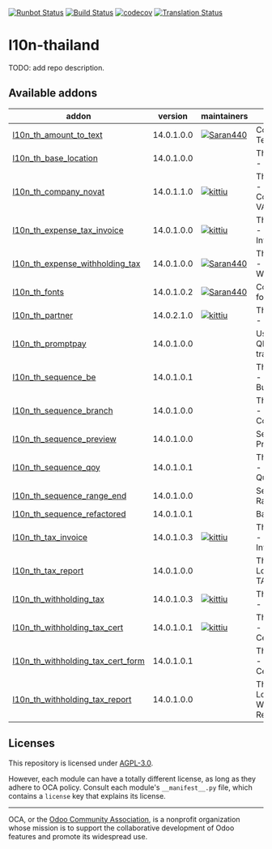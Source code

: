 [![Runbot Status](https://runbot.odoo-community.org/runbot/badge/flat/238/14.0.svg)](https://runbot.odoo-community.org/runbot/repo/github-com-oca-l10n-thailand-238)
[![Build Status](https://travis-ci.com/OCA/l10n-thailand.svg?branch=14.0)](https://travis-ci.com/OCA/l10n-thailand)
[![codecov](https://codecov.io/gh/OCA/l10n-thailand/branch/14.0/graph/badge.svg)](https://codecov.io/gh/OCA/l10n-thailand)
[![Translation Status](https://translation.odoo-community.org/widgets/l10n-thailand-14-0/-/svg-badge.svg)](https://translation.odoo-community.org/engage/l10n-thailand-14-0/?utm_source=widget)

<!-- /!\ do not modify above this line -->

# l10n-thailand

TODO: add repo description.

<!-- /!\ do not modify below this line -->

<!-- prettier-ignore-start -->

[//]: # (addons)

Available addons
----------------
addon | version | maintainers | summary
--- | --- | --- | ---
[l10n_th_amount_to_text](l10n_th_amount_to_text/) | 14.0.1.0.0 | [![Saran440](https://github.com/Saran440.png?size=30px)](https://github.com/Saran440) | Convert Amount Text to Thai
[l10n_th_base_location](l10n_th_base_location/) | 14.0.1.0.0 |  | Thai Localization - Base Location
[l10n_th_company_novat](l10n_th_company_novat/) | 14.0.1.1.0 | [![kittiu](https://github.com/kittiu.png?size=30px)](https://github.com/kittiu) | Thai Localization - Comapny/Partner, VAT/NOVAT setup
[l10n_th_expense_tax_invoice](l10n_th_expense_tax_invoice/) | 14.0.1.0.0 | [![kittiu](https://github.com/kittiu.png?size=30px)](https://github.com/kittiu) | Thai Localization - Expense Tax Invoice
[l10n_th_expense_withholding_tax](l10n_th_expense_withholding_tax/) | 14.0.1.0.0 | [![Saran440](https://github.com/Saran440.png?size=30px)](https://github.com/Saran440) | Thai Localization - Expense Withholding Tax
[l10n_th_fonts](l10n_th_fonts/) | 14.0.1.0.2 | [![Saran440](https://github.com/Saran440.png?size=30px)](https://github.com/Saran440) | Collection of all fonts thai
[l10n_th_partner](l10n_th_partner/) | 14.0.2.1.0 | [![kittiu](https://github.com/kittiu.png?size=30px)](https://github.com/kittiu) | Thai Localization - Partner
[l10n_th_promptpay](l10n_th_promptpay/) | 14.0.1.0.0 |  | Use PromptPay QR code with transfer acquirer.
[l10n_th_sequence_be](l10n_th_sequence_be/) | 14.0.1.0.1 |  | Thai Localization - Sequence with Buddhist Era Year
[l10n_th_sequence_branch](l10n_th_sequence_branch/) | 14.0.1.0.0 |  | Thai Localization - Sequence with Company Branch
[l10n_th_sequence_preview](l10n_th_sequence_preview/) | 14.0.1.0.0 |  | Sequence Preview
[l10n_th_sequence_qoy](l10n_th_sequence_qoy/) | 14.0.1.0.1 |  | Thai Localization - Sequence with Quarter
[l10n_th_sequence_range_end](l10n_th_sequence_range_end/) | 14.0.1.0.0 |  | Sequence - Range End
[l10n_th_sequence_refactored](l10n_th_sequence_refactored/) | 14.0.1.0.1 |  | Base Sequence
[l10n_th_tax_invoice](l10n_th_tax_invoice/) | 14.0.1.0.3 | [![kittiu](https://github.com/kittiu.png?size=30px)](https://github.com/kittiu) | Thai Localization - Account Tax Invoice
[l10n_th_tax_report](l10n_th_tax_report/) | 14.0.1.0.0 |  | Thailand Localization - TAX Reports
[l10n_th_withholding_tax](l10n_th_withholding_tax/) | 14.0.1.0.3 | [![kittiu](https://github.com/kittiu.png?size=30px)](https://github.com/kittiu) | Thai Localization - Withholding Tax
[l10n_th_withholding_tax_cert](l10n_th_withholding_tax_cert/) | 14.0.1.0.1 | [![kittiu](https://github.com/kittiu.png?size=30px)](https://github.com/kittiu) | Thai Localization - Withholding Tax Certificate
[l10n_th_withholding_tax_cert_form](l10n_th_withholding_tax_cert_form/) | 14.0.1.0.1 |  | Thai Localization - Withholding Tax Certificate Form
[l10n_th_withholding_tax_report](l10n_th_withholding_tax_report/) | 14.0.1.0.0 |  | Thailand Localization - Withholding Tax Report

[//]: # (end addons)

<!-- prettier-ignore-end -->

## Licenses

This repository is licensed under [AGPL-3.0](LICENSE).

However, each module can have a totally different license, as long as they adhere to OCA
policy. Consult each module's `__manifest__.py` file, which contains a `license` key
that explains its license.

----

OCA, or the [Odoo Community Association](http://odoo-community.org/), is a nonprofit
organization whose mission is to support the collaborative development of Odoo features
and promote its widespread use.
